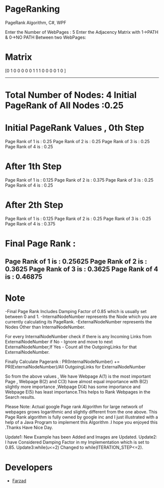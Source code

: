 # PageRanking
PageRank Algorithm, C#, WPF







Enter the Number of WebPages : 5
Enter the Adjacency Matrix with 1->PATH & 0->NO PATH Between two WebPages:

# Matrix

[0 1 0 0 
0 0 0 1 
1 1 0 0 
0 0 1 0 ]




---------------------------------------------------------------
# Total Number of Nodes: 4	 Initial PageRank of All Nodes :0.25

# Initial PageRank Values , 0th Step 
 Page Rank of 1 is :	0.25
 Page Rank of 2 is :	0.25
 Page Rank of 3 is :	0.25
 Page Rank of 4 is :	0.25

# After 1th Step 
Page Rank of 1 is :	0.125
Page Rank of 2 is :	0.375
Page Rank of 3 is :	0.25
Page Rank of 4 is :	0.25

# After 2th Step 
Page Rank of 1 is :	0.125
Page Rank of 2 is :	0.25
Page Rank of 3 is :	0.25
Page Rank of 4 is :	0.375

# Final Page Rank : 
 Page Rank of 1 is :	0.25625
 Page Rank of 2 is :	0.3625
 Page Rank of 3 is :	0.3625
 Page Rank of 4 is :	0.46875
---------------------------------------------------------------
# Note
-Final Page Rank Includes Damping Factor of 0.85 which is usually set between 0 and 1.
-InternalNodeNumber represents the Node which you are currently calculating its PageRank.
-ExternalNodeNumber represents the Nodes Other than InternalNodeNumber.


For every InternalNodeNumber check if there is any Incoming Links from ExternalNodeNumber if No - Ignore and move to next ExternalNodeNumber,If Yes - Count all the OutgoingLinks for that ExternalNodeNumber.

Finally Calculate Pagerank :
PR(InternalNodeNumber) += PR(ExternalNodeNumber)/All OutgoingLinks for ExternalNodeNumber

So from the above values , We have Webpage A(1) is the most important Page , Webpage B(2) and C(3) have almost equal importance with B(2) slightly more importance ,Webpage D(4) has some importance and Webpage E(5) has least importance.This helps to Rank Webpages in the Search results.

Please Note: Actual google Page rank Algorithm for large network of webpages grows logarithmic and slightly different from the one above. This Page Rank algorithm is fully owned by google inc and I just illustrated with a help of a Java Program to implement this Algorithm .I hope you enjoyed this .Thanks Have Nice Day.

Update1: New Example has been Added and Images are Updated.
Update2: I have Considered Damping Factor in my Implementation which is set to 0.85.
Update3:while(u<=2) Changed to while(ITERATION_STEP<=2).

# Developers
 - [Farzad](https://github.com/theveloper90) 
